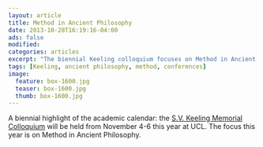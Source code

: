 ```yaml
---
layout: article
title: Method in Ancient Philosophy
date: 2013-10-28T16:19:16-04:00
ads: false
modified:
categories: articles
excerpt: "The biennial Keeling colloquium focuses on Method in Ancient Philosophy."
tags: [Keeling, ancient philosophy, method, conferences]
image:
  feature: box-1600.jpg
  teaser: box-1600.jpg
  thumb: box-1600.jpg
---
```


A biennial highlight of the academic calendar: the [S.V. Keeling Memorial Colloquium](http://www.ucl.ac.uk/philosophy/keeling) will be held from November 4-6 this year at UCL. The focus this year is on Method in Ancient Philosophy.